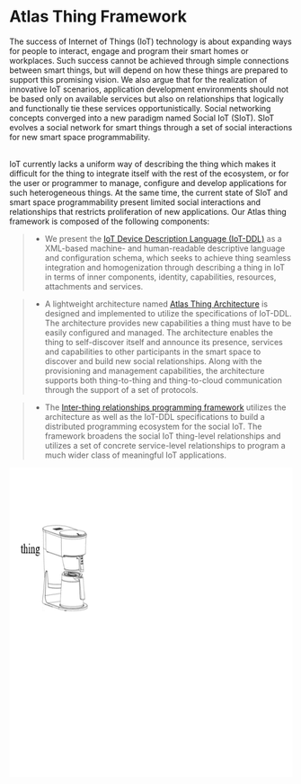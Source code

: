 # Atlas Thing Framework

The success of Internet of Things (IoT) technology is about expanding ways for people to interact, engage and program their smart homes or workplaces. Such success cannot be achieved through simple connections between smart things, but will depend on how these things are prepared to support this promising vision. We also argue that for the realization of innovative IoT scenarios, application development environments should not be based only on available services but also on relationships that logically and functionally tie these services opportunistically. Social networking concepts converged into a new paradigm named Social IoT (SIoT). SIoT evolves a social network for smart things through a set of social interactions for new smart space programmability. 

</br>
IoT currently lacks a uniform way of describing the thing which makes it difficult for the thing to integrate itself with the rest of the ecosystem, or for the user or programmer to manage, configure and develop applications for such heterogeneous things. At the same time, the current state of SIoT and smart space programmability present limited social interactions and relationships that restricts proliferation of new applications. Our Atlas thing framework is composed of the following components:


> - We present the [IoT Device Description Language (IoT-DDL)](https://github.com/AtlasFramework/IoT-DDL) as a XML-based machine- and human-readable descriptive language and configuration schema, which seeks to achieve thing seamless integration and homogenization through describing a thing in IoT in terms of inner components, identity, capabilities, resources, attachments and services.


> - A lightweight architecture named [Atlas Thing Architecture](https://github.com/AtlasFramework/Atlas-Thing-Architecture) is designed and implemented to utilize the specifications of IoT-DDL. The architecture provides new capabilities a thing must have to be easily configured and managed. The architecture enables the thing to self-discover itself and announce its presence, services and capabilities to other participants in the smart space to discover and build new social relationships. Along with the provisioning and management capabilities, the architecture supports both thing-to-thing and thing-to-cloud communication through the support of a set of protocols. 


> - The [Inter-thing relationships programming framework]() utilizes the architecture as well as the IoT-DDL specifications to build a distributed programming ecosystem for the social IoT. The framework broadens the social IoT thing-level relationships and utilizes a set of concrete service-level relationships to program a much wider class of meaningful IoT applications.


<p align="center">
  <img src="https://github.com/AtlasFramework/Main/blob/master/Resources/AtlasFramework.gif" width="700" height="550" title="The Framework">
</p>
